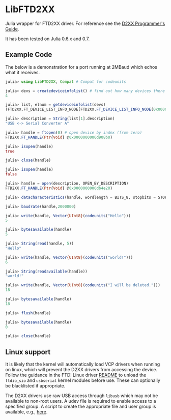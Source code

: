 # LibFTD2XX

Julia wrapper for FTD2XX driver. For reference see the [D2XX Programmer's Guide](http://www.ftdichip.com/Support/Documents/ProgramGuides/D2XX_Programmer's_Guide(FT_000071).pdf).

It has been tested on Julia 0.6.x and 0.7.

## Example Code

The below is a demonstration for a port running at 2MBaud which echos what it receives.

```Julia
julia> using LibFTD2XX, Compat # Compat for codeunits 

julia> devs = createdeviceinfolist() # find out how many devices there are
4

julia> list, elnum = getdeviceinfolist(devs)
(FTD2XX.FT_DEVICE_LIST_INFO_NODE[FTD2XX.FT_DEVICE_LIST_INFO_NODE(0x00000002, 0x00000007, 0x04036011, 0x00000000, (70, 84, 50, 75, 72, 49, 72, 49, 65, 0, -128, 117, -2, 127, 0, 0), (85, 83, 66, 32, 60, 45, 62, 32, 83, 101, 114, 105, 97, 108, 32, 67, 111, 110, 118, 101, 114, 116, 101, 114, 32, 65, 0, 0, 0, 0, 0, 0, 97, -14, 31, 27, 84, 49, 0, 0, -112, 35, -37, 0, 0, 0, 0, 0, 0, 0, 0, 0, 0, 0, 0, 0, -106, 86, 107, 115, -2, 127, 0, 0), FTD2XX.FT_HANDLE(Ptr{Void} @0x0000000000000000)), FTD2XX.FT_DEVICE_LIST_INFO_NODE(0x00000002, 0x00000007, 0x04036011, 0x00000000, (70, 84, 50, 75, 72, 49, 72, 49, 66, 0, 98, 7, 0, 0, 0, 0), (85, 83, 66, 32, 60, 45, 62, 32, 83, 101, 114, 105, 97, 108, 32, 67, 111, 110, 118, 101, 114, 116, 101, 114, 32, 66, 0, -128, 1, 0, 0, 0, 32, 78, -37, 0, 0, 0, 0, 0, 112, -68, 98, 7, 0, 0, 0, 0, 2, 0, 0, 0, 0, 0, 0, 0, 32, 78, -37, 0, 0, 0, 0, 0), FTD2XX.FT_HANDLE(Ptr{Void} @0x0000000000000000)), FTD2XX.FT_DEVICE_LIST_INFO_NODE(0x00000002, 0x00000007, 0x04036011, 0x00000000, (70, 84, 50, 75, 72, 49, 72, 49, 67, 0, 98, 7, 0, 0, 0, 0), (85, 83, 66, 32, 60, 45, 62, 32, 83, 101, 114, 105, 97, 108, 32, 67, 111, 110, 118, 101, 114, 116, 101, 114, 32, 67, 0, -128, 1, 0, 0, 0, 32, 78, -37, 0, 0, 0, 0, 0, -40, -68, 98, 7, 0, 0, 0, 0, 2, 0, 0, 0, 0, 0, 0, 0, 32, 78, -37, 0, 0, 0, 0, 0), FTD2XX.FT_HANDLE(Ptr{Void} @0x0000000000000000)), FTD2XX.FT_DEVICE_LIST_INFO_NODE(0x00000002, 0x00000007, 0x04036011, 0x00000000, (70, 84, 50, 75, 72, 49, 72, 49, 68, 0, 98, 7, 0, 0, 0, 0), (85, 83, 66, 32, 60, 45, 62, 32, 83, 101, 114, 105, 97, 108, 32, 67, 111, 110, 118, 101, 114, 116, 101, 114, 32, 68, 0, -128, 1, 0, 0, 0, 32, 78, -37, 0, 0, 0, 0, 0, 64, -67, 98, 7, 0, 0, 0, 0, 2, 0, 0, 0, 0, 0, 0, 0, 32, 78, -37, 0, 0, 0, 0, 0), FTD2XX.FT_HANDLE(Ptr{Void} @0x0000000000000000))], 0x00000004)

julia> description = String(list[1].description)
"USB <-> Serial Converter A"

julia> handle = ftopen(0) # open device by index (from zero)
FTD2XX.FT_HANDLE(Ptr{Void} @0x0000000000d908b0)

julia> isopen(handle)
true

julia> close(handle)

julia> isopen(handle)
false

julia> handle = open(description, OPEN_BY_DESCRIPTION)
FTD2XX.FT_HANDLE(Ptr{Void} @0x0000000000db4e20)

julia> datacharacteristics(handle, wordlength = BITS_8, stopbits = STOP_BITS_1, parity = PARITY_NONE)

julia> baudrate(handle,2000000)

julia> write(handle, Vector{UInt8}(codeunits("Hello")))
5

julia> bytesavailable(handle)
5

julia> String(read(handle, 5))
"Hello"

julia> write(handle, Vector{UInt8}(codeunits("world!")))
6

julia> String(readavailable(handle))
"world!"

julia> write(handle, Vector{UInt8}(codeunits("I will be deleted.")))
18

julia> bytesavailable(handle)
18

julia> flush(handle)

julia> bytesavailable(handle)
0

julia> close(handle)

```

## Linux support

It is likely that the kernel will automatically load VCP drivers when running on linux, which will prevent the D2XX drivers from accessing the device. Follow the guidance in the FTDI Linux driver [README](https://www.ftdichip.com/Drivers/D2XX/Linux/ReadMe-linux.txt) to unload the `ftdio_sio` and `usbserial` kernel modules before use. These can optionally be blacklisted if appropriate.

The D2XX drivers use raw USB access through `libusb` which may not be available to non-root users. A udev file is required to enable access to a specified group. A script to create the appropriate file and user group is available, e.g., [here](https://stackoverflow.com/questions/13419691/accessing-a-usb-device-with-libusb-1-0-as-a-non-root-user).
